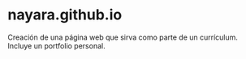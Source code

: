 # nayara.github.io

Creación de una página web que sirva como parte de un currículum. Incluye un portfolio personal.
